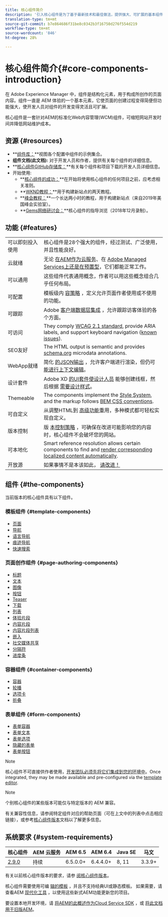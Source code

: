```yaml
---
title: 核心组件简介
description: '引入核心组件是为了基于最新技术和最佳做法，提供强大、可扩展的基本组件。 '
translation-type: tm+mt
source-git-commit: b7e864686f31be8c0342b3f16750d276f554d219
workflow-type: tm+mt
source-wordcount: '846'
ht-degree: 28%

---
```



# 核心组件简介{#core-components-introduction}

在 Adobe Experience Manager 中，组件是结构化元素，用于构成所创作的页面内容。组件一直是 AEM 体验的一个基本元素，它使页面的创建过程变得简便但功能强大，使开发人员对组件的开发变得灵活且可扩展。

核心组件是一套针对AEM的标准化Web内容管理(WCM)组件，可缩短网站开发时间并降低网站维护成本。

## 资源 {#resources}

* **[组件库：](https://www.adobe.com/go/aem_cmp_library)**视图各个配置中组件的示例集合。
* **组件文档(此文档):** 对于开发人员和作者，提供有关每个组件的详细信息。
* **[核心组件GitHub存储库：](https://github.com/adobe/aem-core-wcm-components)**有关每个组件和项目下载的开发人员详细信息。
* 开始使用:
   * **[核心组件的成功：](/help/developing/success.md)**在开始将使用核心组件的任何项目之前，应考虑相关准则。
   * **[WKND教程：](https://docs.adobe.com/content/help/en/experience-manager-learn/getting-started-wknd-tutorial-develop/overview.html)**用于构建新站点的两天教程。
   * **[峰会教程：](https://expleague.azureedge.net/labs/L767/index.html)**一个长达两小时的教程，用于构建新站点（来自2019年美国峰会实验室）。
   * **[Gems网络研讨会：](https://helpx.adobe.com/cn/experience-manager/kt/eseminars/gems/AEM-Core-Components.html)**核心组件的指导浏览（2018年12月录制）。

## 功能 {#features}

|  |  |
|---|---|
| 可以即刻投入使用 | 核心组件是28个强大的组件，经过测试、广泛使用，并且性能良好。 |
| 云就绪 | 无论 [在AEM作为云服务](https://docs.adobe.com/content/help/en/experience-manager-cloud-service/landing/home.html)、在 [Adobe Managed Services上还是在预置型](https://github.com/adobe/aem-project-archetype/tree/master/src/main/archetype/dispatcher.ams)，它们都能正常工作。 |
| 可以通用 | 这些组件代表通用概念，作者可以用这些概念组合几乎任何布局。 |
| 可配置 | 模板级内 [容策略](https://docs.adobe.com/content/help/en/experience-manager-65/developing/platform/templates/page-templates-editable.html#content-policies) ，定义允许页面作者使用或不使用的功能。 |
| 可跟踪 | Adobe [客户端数据层集成](/help/developing/data-layer/overview.md) ，允许跟踪访客体验的各个方面。 |
| 可访问 | They comply [WCAG 2.1 standard](https://www.w3.org/TR/WCAG21/), provide ARIA labels, and support keyboard navigation ([known issues](https://github.com/adobe/aem-core-wcm-components/issues?utf8=✓&amp;q=is%3Aissue+is%3Aopen+accessibility+in%3Atitle)). |
| SEO友好 | The HTML output is semantic and provides [schema.org](https://schema.org) microdata annotations. |
| WebApp就绪 | 简化 [的JSON输出](https://docs.adobe.com/content/help/en/experience-manager-learn/foundation/development/develop-sling-model-exporter.html) ，允许客户端进行渲染，但仍可 [能进行上下文编辑](https://docs.adobe.com/content/help/en/experience-manager-learn/sites/spa-editor/spa-editor-framework-feature-video-use.html)。 |
| 设计套件 | Adobe XD [的UI套件使设计人员](https://docs.adobe.com/content/help/en/experience-manager-learn/getting-started-wknd-tutorial-develop/assets/overview/AEM_UI-kit_Wireframe.xd) 能够创建线框，然后根据 [需要设计样式](https://docs.adobe.com/content/help/en/experience-manager-learn/getting-started-wknd-tutorial-develop/assets/overview/AEM_UI-kit_WKND.xd)。 |
| Themeable | The components implement the [Style System](https://docs.adobe.com/content/help/en/experience-manager-65/developing/components/style-system.html), and the markup follows [BEM CSS conventions](http://getbem.com/). |
| 可自定义 | 从调整HTML到 [高级功能](developing/customizing.md)重用，多种模式都可轻松实现自定义。 |
| 版本控制 | 版 [本控制策略](https://github.com/adobe/aem-core-wcm-components/wiki/Versioning-policies) ，可确保在改进可能影响您的内容时，核心组件不会破坏您的网站。 |
| 可本地化 | Smart reference resolution allows certain components to find and [render corresponding localized content automatically](get-started/localization.md). |
| 开放源 | 如果事情不是本该如此， [请改进！](https://github.com/adobe/aem-core-wcm-components/blob/master/CONTRIBUTING.md) |

## 组件 {#the-components}

当前版本的核心组件具有以下组件。

### 模板组件 {#template-components}

* [页面](components/page.md)
* [导航](components/navigation.md)
* [语言导航](components/language-navigation.md)
* [痕迹导航](components/breadcrumb.md)
* [快速搜索](components/quick-search.md)

### 页面创作组件 {#page-authoring-components}

* [标题](components/title.md)
* [文本](components/text.md)
* [图像](components/image.md)
* [按钮](components/button.md)
* [Teaser](components/teaser.md)
* [下载](components/download.md)
* [列表](components/list.md)
* [体验片段](components/experience-fragment.md)
* [内容片段](components/content-fragment-component.md)
* [内容片段列表](components/content-fragment-list.md)
* [嵌入](components/embed.md)
* [社交媒体共享](components/sharing.md)
* [分隔符](components/separator.md)
* [进度条](components/progress-bar.md)

### 容器组件 {#container-components}

* [容器](components/container.md)
* [轮播](components/carousel.md)
* [选项卡](components/tabs.md)
* [折叠](components/accordion.md)

### 表单组件 {#form-components}

* [表单容器](components/forms/form-container.md)
* [表单文本](components/forms/form-text.md)
* [表单选项](components/forms/form-options.md)
* [隐藏的表单](components/forms/form-hidden.md)
* [表单按钮](components/forms/form-button.md)

>[!NOTE]
>
>核心组件不可直接供作者使用，[开发团队必须先将它们集成到您的环境中](get-started/using.md)。Once integrated, they may be made available and pre-configured via the [template editor](https://docs.adobe.com/content/help/en/experience-manager-cloud-service/sites/authoring/features/templates.html).

>[!NOTE]
>
>个别核心组件的某些版本可能仅与特定版本的 AEM 兼容。
>
>有关兼容性信息，请参阅特定组件对应的帮助页面（可在上文中的列表中点击相应链接），或参考[核心组件版本](versions.md)文档以了解更多信息。

## 系统要求 {#system-requirements}

| 核心组件 | AEM 云服务 | AEM 6.5 | AEM 6.4 | Java SE | 马文 |
---------|---------|---------|---------|---------|---------
| [2.9.0](https://github.com/adobe/aem-core-wcm-components/releases/tag/core.wcm.components.reactor-2.9.0) | 持续 | 6.5.0.0+ | 6.4.4.0+ | 8, 11 | 3.3.9+ |

有关以前核心组件版本的要求，请参 [阅核心组件版本](versions.md)。

核心组件需要使用可编 [辑的模板](https://docs.adobe.com/content/help/en/experience-manager-learn/sites/page-authoring/template-editor-feature-video-use.html) ，并且不支持经典UI或静态模板。 如果需要，请查看AEM [现代化工具](https://opensource.adobe.com/aem-modernize-tools/pages/tools.html) ，以使用这些新式AEM功能更新您的项目。

要设置本地开发环境，请 [将AEM的此概述作为Cloud Service SDK](https://docs.adobe.com/content/help/en/experience-manager-learn/cloud-service/local-development-environment-set-up/overview.html) ，或 [将此文档用于旧版AEM](https://docs.adobe.com/content/help/en/experience-manager-learn/foundation/development/set-up-a-local-aem-development-environment.html)。

